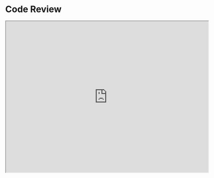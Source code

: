 # Code Review
<iframe src="https://drive.google.com/file/d/1iOVFx7WkO23-T8zDlo-trWbTy9rXJjH8/preview" width="640" height="480"></iframe>